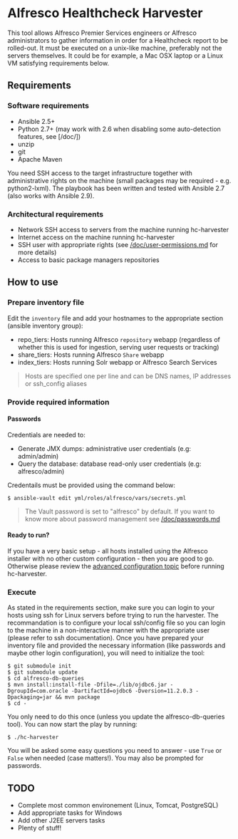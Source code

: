 # Alfresco Healthcheck Harvester

This tool allows Alfresco Premier Services engineers or Alfresco administrators to gather information in order for a Healthcheck report to be rolled-out.
It must be executed on a unix-like machine, preferably not the servers themselves. It could be for example, a Mac OSX laptop or a Linux VM satisfying requirements below.

## Requirements

### Software requirements

 - Ansible 2.5+
 - Python 2.7+ (may work with 2.6 when disabling some auto-detection features, see [/doc/])
 - unzip
 - git
 - Apache Maven

You need SSH access to the target infrastructure together with administrative rights on the machine (small packages may be required - e.g. python2-lxml).
The playbook has been written and tested with Ansible 2.7 (also works with Ansible 2.9).

### Architectural requirements

 - Network SSH access to servers from the machine running hc-harvester
 - Internet access on the machine running hc-harvester
 - SSH user with appropriate rights (see [/doc/user-permissions.md](/doc/user-permissions.md) for more details)
 - Access to basic package managers repositories

## How to use

### Prepare inventory file

Edit the `inventory` file and add your hostnames to the appropriate section (ansible inventory group):
 - repo_tiers: Hosts running Alfresco `repository` webapp (regardless of whether this is used for ingestion, serving user requests or tracking)
 - share_tiers: Hosts running Alfresco `Share` webapp
 - index_tiers: Hosts running Solr webapp or Alfresco Search Services

> Hosts are specified one per line and can be DNS names, IP addresses or ssh_config aliases

### Provide required information

#### Passwords

Credentials are needed to:
 - Generate JMX dumps: administrative user credentials (e.g: admin/admin)
 - Query the database: database read-only user credentials (e.g: alfresco/admin)

Credentails must be provided using the command below:

```
$ ansible-vault edit yml/roles/alfresco/vars/secrets.yml
```

> The Vault password is set to "alfresco" by default. If you want to know more about password management see [/doc/passwords.md](/doc/passwords.md)

#### Ready to run?

If you have a very basic setup - all hosts installed using the Alfresco installer with no other custom configuration - then you are good to go.
Otherwise please review the [advanced configuration topic](/doc/advanced-config.md) before running hc-harvester.

### Execute

As stated in the requirements section, make sure you can login to your hosts using ssh for Linux servers before trying to run the harvester.
The recommandation is to configure your local ssh/config file so you can login to the machine in a non-interactive manner with the appropriate user (please refer to ssh documentation).
Once you have prepared your inventory file and provided the necessary information (like passwords and maybe other login configuration), you will need to initialize the tool:

```
$ git submodule init
$ git submodule update
$ cd alfresco-db-queries
$ mvn install:install-file -Dfile=./lib/ojdbc6.jar -DgroupId=com.oracle -DartifactId=ojdbc6 -Dversion=11.2.0.3 -Dpackaging=jar && mvn package
$ cd -
```

You only need to do this once (unless you update the alfresco-db-queries tool).
You can now start the play by running:

```
$ ./hc-harvester
```

You will be asked some easy questions you need to answer - use `True` or `False` when needed (case matters!). You may also be prompted for passwords.

## TODO

 * Complete most common environement (Linux, Tomcat, PostgreSQL)
 * Add appropriate tasks for Windows
 * Add other J2EE servers tasks
 * Plenty of stuff!

